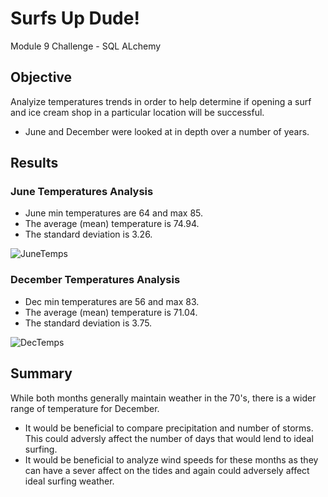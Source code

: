 # Surfs Up Dude!

Module 9 Challenge - SQL ALchemy
## Objective
Analyize temperatures trends in order to help determine if opening a surf and ice cream shop in a particular location will be successful. 

- June and December were looked at in depth over a number of years. 

## Results
### June Temperatures Analysis

- June min temperatures are 64 and max 85.
- The average (mean) temperature is 74.94.
- The standard deviation is 3.26.

![JuneTemps](https://user-images.githubusercontent.com/114044192/205474602-84ad390a-8c64-4969-8abf-dea1837de271.png)

### December Temperatures Analysis

- Dec min temperatures are 56 and max 83.
- The average (mean) temperature is 71.04.
- The standard deviation is 3.75.

![DecTemps](https://user-images.githubusercontent.com/114044192/205474606-70b18042-9549-44d6-b805-5f323a64569d.png)

## Summary
While both months generally maintain weather in the 70's, there is a wider range of temperature for December. 
- It would be beneficial to compare precipitation and number of storms. This could adversly affect the number of days that would lend to ideal surfing. 
- It would be beneficial to analyze wind speeds for these months as they can have a sever affect on the tides and again could adversely affect ideal surfing weather. 
